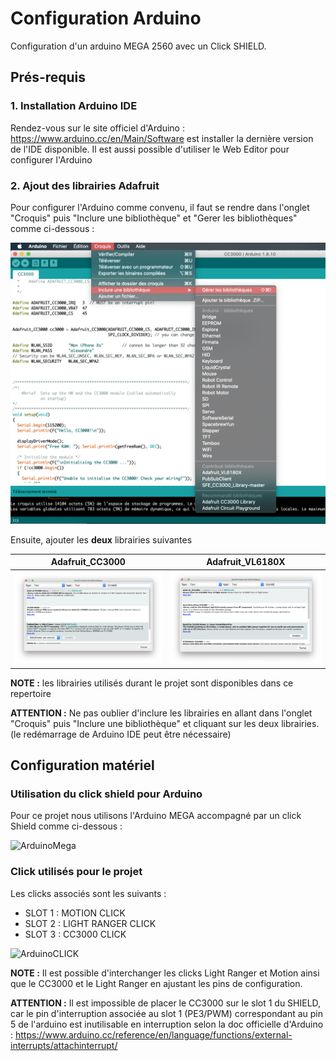 # Configuration Arduino

Configuration d'un arduino MEGA 2560 avec un Click SHIELD.

## Prés-requis

### 1. Installation Arduino IDE

Rendez-vous sur le site officiel d'Arduino : https://www.arduino.cc/en/Main/Software est installer la dernière version de l'IDE disponible.
Il est aussi possible d'utiliser le Web Editor pour configurer l'Arduino

### 2. Ajout des librairies Adafruit

Pour configurer l'Arduino comme convenu, il faut se rendre dans l'onglet "Croquis" puis "Inclure une bibliothèque" et "Gerer les bibliothèques" comme ci-dessous :

![Arduino1](/images/arduino1.png)

Ensuite, ajouter les **deux** librairies suivantes

Adafruit_CC3000 | Adafruit_VL6180X
------------ | -------------
![Arduino2](/images/arduino2.png) | ![Arduino3](/images/arduino3.png)

**NOTE :** les librairies utilisés durant le projet sont disponibles dans ce repertoire

**ATTENTION :** Ne pas oublier d'inclure les librairies en allant dans l'onglet "Croquis" puis "Inclure une bibliothèque" et cliquant sur les deux librairies. (le redémarrage de Arduino IDE peut être nécessaire)

## Configuration matériel

### Utilisation du click shield pour Arduino

Pour ce projet nous utilisons l'Arduino MEGA accompagné par un click Shield comme ci-dessous :

![ArduinoMega](/images/arduinoMega.png)

### Click utilisés pour le projet

Les clicks associés sont les suivants :

* SLOT 1 : MOTION CLICK 
* SLOT 2 : LIGHT RANGER CLICK
* SLOT 3 : CC3000 CLICK 

![ArduinoCLICK](/images/ClickPosition.png)

**NOTE :** Il est possible d'interchanger les clicks Light Ranger et Motion ainsi que le CC3000 et le Light Ranger en ajustant les pins de configuration.

**ATTENTION :** Il est impossible de placer le CC3000 sur le slot 1 du SHIELD, car le pin d'interruption associée au slot 1 (PE3/PWM) correspondant au pin 5 de l'arduino est inutilisable en interruption selon la doc officielle d'Arduino : https://www.arduino.cc/reference/en/language/functions/external-interrupts/attachinterrupt/

 



